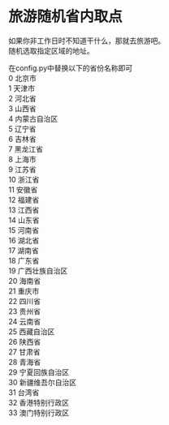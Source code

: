 # 旅游随机省内取点

如果你非工作日时不知道干什么，那就去旅游吧。  
随机选取指定区域的地址。

在config.py中替换以下的省份名称即可  
0          北京市  
1          天津市  
2          河北省  
3          山西省  
4       内蒙古自治区    
5          辽宁省   
6          吉林省  
7         黑龙江省  
8          上海市  
9          江苏省  
10         浙江省  
11         安徽省  
12         福建省  
13         江西省  
14         山东省  
15         河南省  
16         湖北省  
17         湖南省  
18         广东省  
19     广西壮族自治区  
20         海南省  
21         重庆市  
22         四川省  
23         贵州省  
24         云南省  
25       西藏自治区  
26         陕西省  
27         甘肃省  
28         青海省  
29     宁夏回族自治区  
30    新疆维吾尔自治区  
31         台湾省  
32     香港特别行政区  
33     澳门特别行政区  